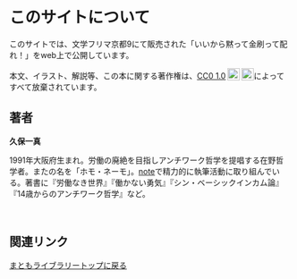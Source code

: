 # このサイトについて

このサイトでは、文学フリマ京都9にて販売された「いいから黙って金刷って配れ！」をweb上で公開しています。

<p xmlns:cc="http://creativecommons.org/ns#" >本文、イラスト、解説等、この本に関する著作権は、<a href="https://creativecommons.org/publicdomain/zero/1.0/deed.ja" target="_blank" rel="license noopener noreferrer" style="display:inline-block;">CC0 1.0<img style="height:22px!important;margin-left:3px;vertical-align:text-bottom;" src="https://mirrors.creativecommons.org/presskit/icons/cc.svg?ref=chooser-v1" alt=""><img style="height:22px!important;margin-left:3px;vertical-align:text-bottom;" src="https://mirrors.creativecommons.org/presskit/icons/zero.svg?ref=chooser-v1" alt=""></a>によってすべて放棄されています。</p>

## 著者

**久保一真**

1991年大阪府生まれ。労働の廃絶を目指しアンチワーク哲学を提唱する在野哲学者。またの名を「ホモ・ネーモ」。[note](https://note.com/kaduma)で精力的に執筆活動に取り組んでいる。著書に『労働なき世界』『働かない勇気』『シン・ベーシックインカム論』『14歳からのアンチワーク哲学』など。

<!-- Font Awesome CSS -->
<link rel='stylesheet' href='https://cdnjs.cloudflare.com/ajax/libs/font-awesome/6.7.2/css/all.min.css'>

<a href="https://matomo-shobo.com/" class="fa-solid fa-house" style="font-size:23px"></a>&nbsp;
<a href="https://x.com/NEMO_YOKAISM" class="fa-brands fa-x-twitter" style="font-size:24px"></a>&nbsp;
<a href="https://www.youtube.com/channel/UCGVYl0sr85BIGMq-Izf5UBg" class="fa-brands fa-youtube" style="font-size:24px"></a>&nbsp;

## 関連リンク

[まともライブラリートップに戻る](https://kuromedayo.github.io/matomo-library/)